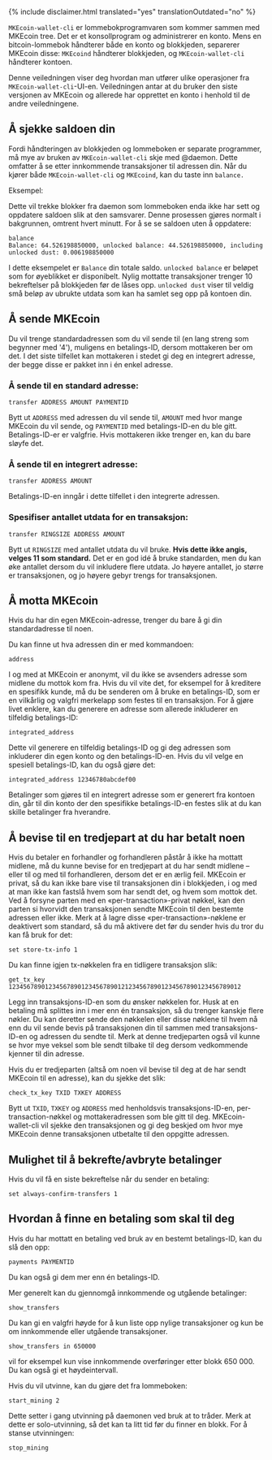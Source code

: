 {% include disclaimer.html translated="yes" translationOutdated="no" %}

`MKEcoin-wallet-cli` er lommebokprogramvaren som kommer sammen med MKEcoin tree. Det er et konsollprogram og administrerer en konto. Mens en bitcoin-lommebok håndterer både en konto og blokkjeden, separerer MKEcoin disse: `MKEcoind` håndterer blokkjeden, og `MKEcoin-wallet-cli` håndterer kontoen.

Denne veiledningen viser deg hvordan man utfører ulike operasjoner fra `MKEcoin-wallet-cli`-UI-en. Veiledningen antar at du bruker den siste versjonen av MKEcoin og allerede har opprettet en konto i henhold til de andre veiledningene.


## Å sjekke saldoen din

Fordi håndteringen av blokkjeden og lommeboken er separate programmer, må mye av bruken av `MKEcoin-wallet-cli` skje med @daemon. Dette omfatter å se etter innkommende transaksjoner til adressen din.
Når du kjører både `MKEcoin-wallet-cli` og `MKEcoind`, kan du taste inn `balance.`

Eksempel:

Dette vil trekke blokker fra daemon som lommeboken enda ikke har sett og oppdatere saldoen slik at den samsvarer. Denne prosessen gjøres normalt i bakgrunnen, omtrent hvert minutt. For å se se saldoen uten å oppdatere:

    balance
    Balance: 64.526198850000, unlocked balance: 44.526198850000, including unlocked dust: 0.006198850000

I dette eksempelet er `Balance` din totale saldo. `unlocked balance` er beløpet som for øyeblikket er disponibelt. Nylig mottatte transaksjoner trenger 10 bekreftelser på blokkjeden før de låses opp. `unlocked dust` viser til veldig små beløp av ubrukte utdata som kan ha samlet seg opp på kontoen din.

## Å sende MKEcoin

Du vil trenge standardadressen som du vil sende til (en lang streng som begynner med '4'), muligens en betalings-ID, dersom mottakeren ber om det. I det siste tilfellet kan mottakeren i stedet gi deg en integrert adresse, der begge disse er pakket inn i én enkel adresse.

### Å sende til en standard adresse:

    transfer ADDRESS AMOUNT PAYMENTID

Bytt ut `ADDRESS` med adressen du vil sende til, `AMOUNT` med hvor mange MKEcoin du vil sende, og `PAYMENTID` med betalings-ID-en du ble gitt. Betalings-ID-er er valgfrie. Hvis mottakeren ikke trenger en, kan du bare sløyfe det.

### Å sende til en integrert adresse:

    transfer ADDRESS AMOUNT

Betalings-ID-en inngår i dette tilfellet i den integrerte adressen.

### Spesifiser antallet utdata for en transaksjon:

    transfer RINGSIZE ADDRESS AMOUNT

Bytt ut `RINGSIZE` med antallet utdata du vil bruke. **Hvis dette ikke angis, velges 11 som standard.** Det er en god idé å bruke standarden, men du kan øke antallet dersom du vil inkludere flere utdata. Jo høyere antallet, jo større er transaksjonen, og jo høyere gebyr trengs for transaksjonen.


## Å motta MKEcoin

Hvis du har din egen MKEcoin-adresse, trenger du bare å gi din standardadresse til noen.

Du kan finne ut hva adressen din er med kommandoen:

    address

I og med at MKEcoin er anonymt, vil du ikke se avsenders adresse som midlene du mottok kom fra. Hvis du vil vite det, for eksempel for å kreditere en spesifikk kunde, må du be senderen om å bruke en betalings-ID, som er en vilkårlig og valgfri merkelapp som festes til en transaksjon. For å gjøre livet enklere, kan du generere en adresse som allerede inkluderer en tilfeldig betalings-ID:

    integrated_address

Dette vil generere en tilfeldig betalings-ID og gi deg adressen som inkluderer din egen konto og den betalings-ID-en. Hvis du vil velge en spesiell betalings-ID, kan du også gjøre det:

    integrated_address 12346780abcdef00

Betalinger som gjøres til en integrert adresse som er generert fra kontoen din, går til din konto der den spesifikke betalings-ID-en festes slik at du kan skille betalinger fra hverandre.


## Å bevise til en tredjepart at du har betalt noen

Hvis du betaler en forhandler og forhandleren påstår å ikke ha mottatt midlene, må du kunne bevise for en tredjepart at du har sendt midlene – eller til og med til forhandleren, dersom det er en ærlig feil. MKEcoin er privat, så du kan ikke bare vise til transaksjonen din i blokkjeden, i og med at man ikke kan fastslå hvem som har sendt det, og hvem som mottok det. Ved å forsyne parten med en «per-transaction»-privat nøkkel, kan den parten si hvorvidt den transaksjonen sendte MKEcoin til den bestemte adressen eller ikke. Merk at å lagre disse «per-transaction»-nøklene er deaktivert som standard, så du må aktivere det før du sender hvis du tror du kan få bruk for det:

    set store-tx-info 1

Du kan finne igjen tx-nøkkelen fra en tidligere transaksjon slik:

    get_tx_key 1234567890123456789012345678901212345678901234567890123456789012

Legg inn transaksjons-ID-en som du ønsker nøkkelen for. Husk at en betaling må splittes inn i mer enn én transaksjon, så du trenger kanskje flere nøkler. Du kan deretter sende den nøkkelen eller disse nøklene til hvem nå enn du vil sende bevis på transaksjonen din til sammen med transaksjons-ID-en og adressen du sendte til. Merk at denne tredjeparten også vil kunne se hvor mye veksel som ble sendt tilbake til deg dersom vedkommende kjenner til din adresse.

Hvis du er tredjeparten (altså om noen vil bevise til deg at de har sendt MKEcoin til en adresse), kan du sjekke det slik:

    check_tx_key TXID TXKEY ADDRESS

Bytt ut `TXID`, `TXKEY` og `ADDRESS` med henholdsvis transaksjons-ID-en, per-transaction-nøkkel og mottakeradressen som ble gitt til deg. MKEcoin-wallet-cli vil sjekke den transaksjonen og gi deg beskjed om hvor mye MKEcoin denne transaksjonen utbetalte til den oppgitte adressen.


## Mulighet til å bekrefte/avbryte betalinger

Hvis du vil få en siste bekreftelse når du sender en betaling:

    set always-confirm-transfers 1


## Hvordan å finne en betaling som skal til deg

Hvis du har mottatt en betaling ved bruk av en bestemt betalings-ID, kan du slå den opp: 

    payments PAYMENTID

Du kan også gi dem mer enn én betalings-ID.

Mer generelt kan du gjennomgå innkommende og utgående betalinger:

    show_transfers

Du kan gi en valgfri høyde for å kun liste opp nylige transaksjoner og kun be om innkommende eller utgående transaksjoner.

    show_transfers in 650000

vil for eksempel kun vise innkommende overføringer etter blokk 650 000. Du kan også gi et høydeintervall.

Hvis du vil utvinne, kan du gjøre det fra lommeboken:

    start_mining 2

Dette setter i gang utvinning på daemonen ved bruk at to tråder. Merk at dette er solo-utvinning, så det kan ta litt tid før du finner en blokk. For å stanse utvinningen:

    stop_mining
